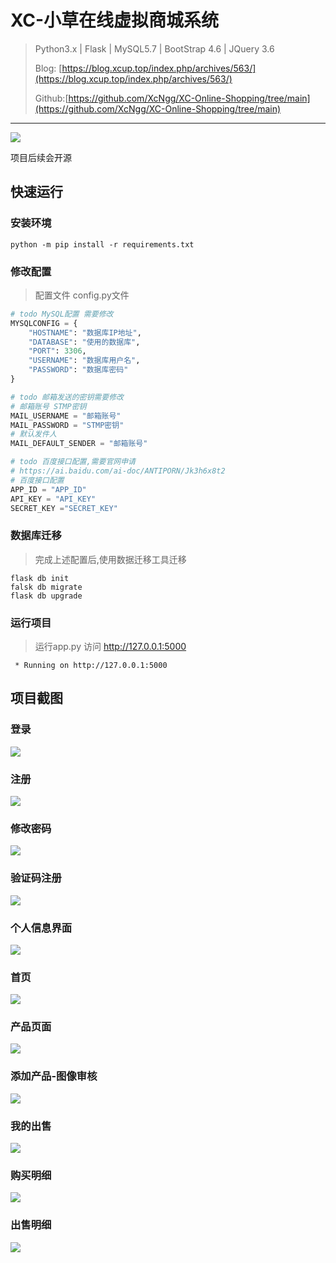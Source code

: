 # XC-小草在线虚拟商城系统
> Python3.x | Flask | MySQL5.7 | BootStrap 4.6 | JQuery 3.6
>
> Blog: [https://blog.xcup.top/index.php/archives/563/](https://blog.xcup.top/index.php/archives/563/)
>
> Github:[https://github.com/XcNgg/XC-Online-Shopping/tree/main](https://github.com/XcNgg/XC-Online-Shopping/tree/main)
>
---
![](README-IMG/软著申请.png)

项目后续会开源

## 快速运行

### 安装环境

```shell
python -m pip install -r requirements.txt 
```

### 修改配置

> 配置文件 config.py文件

```python
# todo MySQL配置 需要修改
MYSQLCONFIG = {
    "HOSTNAME": "数据库IP地址",
    "DATABASE": "使用的数据库",
    "PORT": 3306,
    "USERNAME": "数据库用户名",
    "PASSWORD": "数据库密码"
}

# todo 邮箱发送的密钥需要修改
# 邮箱账号 STMP密钥
MAIL_USERNAME = "邮箱账号"
MAIL_PASSWORD = "STMP密钥"
# 默认发件人
MAIL_DEFAULT_SENDER = "邮箱账号"

# todo 百度接口配置,需要官网申请
# https://ai.baidu.com/ai-doc/ANTIPORN/Jk3h6x8t2
# 百度接口配置
APP_ID = "APP_ID"
API_KEY = "API_KEY"
SECRET_KEY ="SECRET_KEY"
```

### 数据库迁移

> 完成上述配置后,使用数据迁移工具迁移

```shell
flask db init 
falsk db migrate 
flask db upgrade 
```

### 运行项目
> 运行app.py 访问 http://127.0.0.1:5000
```shell
 * Running on http://127.0.0.1:5000
```
## 项目截图
### 登录
![](README-IMG/login.png)
### 注册
![](README-IMG/regist.png)
### 修改密码
![](README-IMG/editpassword.png)
### 验证码注册
![](README-IMG/email-code.png)
### 个人信息界面
![](README-IMG/userinfo.png)
### 首页
![](README-IMG/home.png)
### 产品页面
![](README-IMG/product.png)
### 添加产品-图像审核
![](README-IMG/imgcensor.png)
### 我的出售
![](README-IMG/mysales.png)
### 购买明细
![](README-IMG/buyorders.png)
### 出售明细
![](README-IMG/saleorders.png)